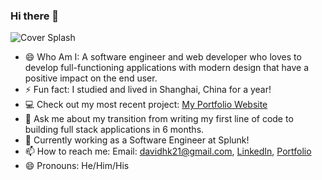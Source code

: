 ### Hi there 👋
![Cover Splash](https://aboutdavidkim.s3-us-west-1.amazonaws.com/github-cover.png)
- :smile: Who Am I: A software engineer and web developer who loves to develop full-functioning applications with modern design that have a positive impact on the end user.
- ⚡ Fun fact: I studied and lived in Shanghai, China for a year!
- :computer: Check out my most recent project: [My Portfolio Website](https://aboutdavidkim.com/)
- 💬 Ask me about my transition from writing my first line of code to building full stack applications in 6 months.
- :office: Currently working as a Software Engineer at Splunk!
- 📫 How to reach me: Email: davidhk21@gmail.com, [LinkedIn](https://www.linkedin.com/in/davidhk21/), [Portfolio](https://aboutdavidkim.com/)
- 😄 Pronouns: He/Him/His
